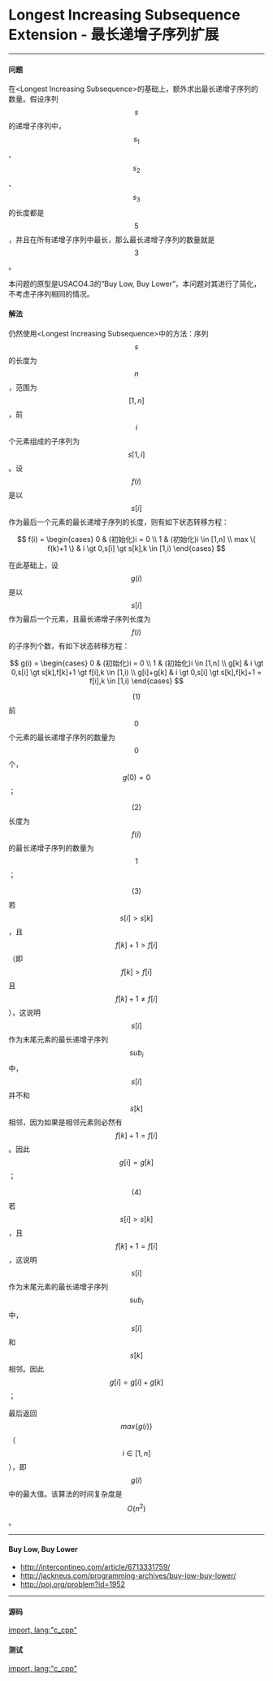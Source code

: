 # Longest Increasing Subsequence Extension - 最长递增子序列扩展

--------

#### 问题

在&lt;Longest Increasing Subsequence&gt;的基础上，额外求出最长递增子序列的数量。假设序列$$ s $$的递增子序列中，$$ s_1 $$、$$ s_2 $$、$$ s_3 $$的长度都是$$ 5 $$，并且在所有递增子序列中最长，那么最长递增子序列的数量就是$$ 3 $$。

本问题的原型是USACO4.3的“Buy Low, Buy Lower”，本问题对其进行了简化，不考虑子序列相同的情况。

#### 解法

仍然使用&lt;Longest Increasing Subsequence&gt;中的方法：序列$$ s $$的长度为$$ n $$，范围为$$ [1,n] $$，前$$ i $$个元素组成的子序列为$$ s[1,i] $$。设$$ f(i) $$是以$$ s[i] $$作为最后一个元素的最长递增子序列的长度，则有如下状态转移方程：

$$
f(i) =
\begin{cases}
0 & (初始化)i = 0 \\
1 & (初始化)i \in [1,n] \\
max \{ f(k)+1 \} & i \gt 0,s[i] \gt s[k],k \in [1,i)
\end{cases}
$$

在此基础上，设$$ g(i) $$是以$$ s[i] $$作为最后一个元素，且最长递增子序列长度为$$ f(i) $$的子序列个数，有如下状态转移方程：

$$
g(i) =
\begin{cases}
0 & (初始化)i = 0 \\
1 & (初始化)i \in [1,n] \\
g[k] & i \gt 0,s[i] \gt s[k],f[k]+1 \gt f[i],k \in [1,i) \\
g[i]+g[k] & i \gt 0,s[i] \gt s[k],f[k]+1 = f[i],k \in [1,i)
\end{cases}
$$

$$ (1) $$前$$ 0 $$个元素的最长递增子序列的数量为$$ 0 $$个，$$ g(0) = 0 $$；

$$ (2) $$长度为$$ f(i) $$的最长递增子序列的数量为$$ 1 $$；

$$ (3) $$若$$ s[i] \gt s[k] $$，且$$ f[k]+1 \gt f[i] $$（即$$ f[k] \gt f[i] $$且$$ f[k]+1 \neq f[i] $$），这说明$$ s[i] $$作为末尾元素的最长递增子序列$$ sub_i $$中，$$ s[i] $$并不和$$ s[k] $$相邻，因为如果是相邻元素则必然有$$ f[k]+1 = f[i] $$。因此$$ g[i] = g[k] $$；

$$ (4) $$若$$ s[i] \gt s[k] $$，且$$ f[k]+1 = f[i] $$，这说明$$ s[i] $$作为末尾元素的最长递增子序列$$ sub_i $$中，$$ s[i] $$和$$ s[k] $$相邻。因此$$ g[i] = g[i]+g[k] $$；

最后返回$$ max⁡\{g(i)\}  $$（$$ i \in [1,n] $$），即$$ g(i) $$中的最大值。该算法的时间复杂度是$$ O(n^2) $$。

--------

#### Buy Low, Buy Lower

* http://intercontineo.com/article/6713331759/
* http://jackneus.com/programming-archives/buy-low-buy-lower/
* http://poj.org/problem?id=1952


--------

#### 源码

[import, lang:"c_cpp"](../../../src/DynamicProgramming/LinearDP/LongestIncreasingSubsequenceExtension.hpp)

#### 测试

[import, lang:"c_cpp"](../../../src/DynamicProgramming/LinearDP/LongestIncreasingSubsequenceExtension.cpp)
